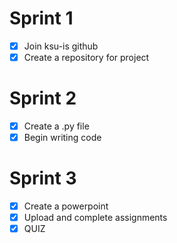 # Sprint 1
- [x] Join ksu-is github
- [x] Create a repository for project
# Sprint 2
- [x] Create a .py file
- [x] Begin writing code
# Sprint 3
- [x] Create a powerpoint 
- [x] Upload and complete assignments
- [x] QUIZ
